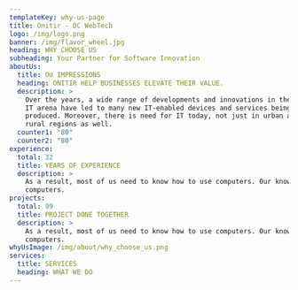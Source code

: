 ```yaml
---
templateKey: why-us-page
title: Onitir - DC WebTech
logo: /img/logo.png
banner: /img/flavor_wheel.jpg
heading: WHY CHOOSE US
subheading: Your Partner for Software Innovation
aboutUs:
  title: OU IMPRESSIONS
  heading: ONITIR HELP BUSINESSES ELEVATE THEIR VALUE.
  description: >
    Over the years, a wide range of developments and innovations in the global
    IT arena have led to many new IT-enabled devices and services being
    produced. Moreover, there is need for IT today, not just in urban areas but
    rural regions as well.
  counter1: "80"
  counter2: "80"
experience:
  total: 32
  title: YEARS OF EXPERIENCE
  description: >
    As a result, most of us need to know how to use computers. Our knowledge of
    computers.
projects:
  total: 99
  title: PROJECT DONE TOGETHER
  description: >
    As a result, most of us need to know how to use computers. Our knowledge of
    computers.
whyUsImage: /img/about/why_choose_us.png
services:
  title: SERVICES
  heading: WHAT WE DO
---
```

